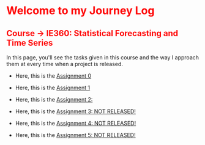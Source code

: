 # <span style="color:red">Welcome to my Journey Log</span>
## <span style="color:red">Course -> IE360: Statistical Forecasting and Time Series</span>

In this page, you'll see the tasks given in this course and the way I approach them at every time when a project is released.

+ Here, this is the [Assignment 0](./files/IE360_Spring21_Homework0.html)

+ Here, this is the [Assignment 1](./files/IE360_Spring21_Homework1.html)

+ Here, this is the [Assignment 2:](./files/IE360_Spring21_Homework2.html)

+ Here, this is the [Assignment 3: NOT RELEASED!]()

+ Here, this is the [Assignment 4: NOT RELEASED!]()

+ Here, this is the [Assignment 5: NOT RELEASED!]()